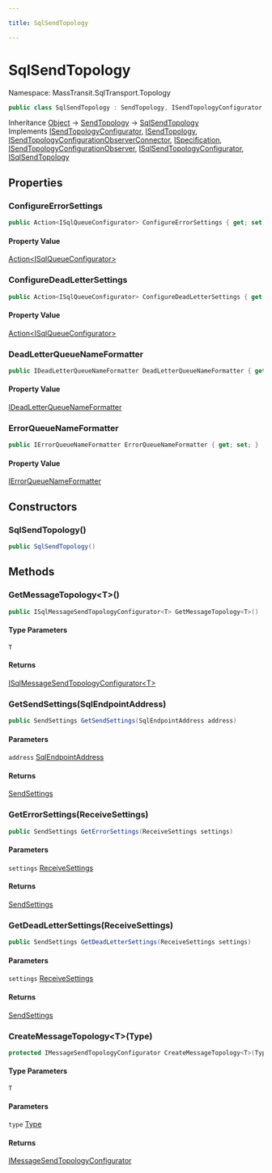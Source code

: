```yaml
---

title: SqlSendTopology

---
```


# SqlSendTopology

Namespace: MassTransit.SqlTransport.Topology

```csharp
public class SqlSendTopology : SendTopology, ISendTopologyConfigurator, ISendTopology, ISendTopologyConfigurationObserverConnector, ISpecification, ISendTopologyConfigurationObserver, ISqlSendTopologyConfigurator, ISqlSendTopology
```

Inheritance [Object](https://learn.microsoft.com/en-us/dotnet/api/system.object) → [SendTopology](../../masstransit-abstractions/masstransit-topology/sendtopology) → [SqlSendTopology](../masstransit-sqltransport-topology/sqlsendtopology)<br/>
Implements [ISendTopologyConfigurator](../../masstransit-abstractions/masstransit/isendtopologyconfigurator), [ISendTopology](../../masstransit-abstractions/masstransit/isendtopology), [ISendTopologyConfigurationObserverConnector](../../masstransit-abstractions/masstransit-configuration/isendtopologyconfigurationobserverconnector), [ISpecification](../../masstransit-abstractions/masstransit/ispecification), [ISendTopologyConfigurationObserver](../../masstransit-abstractions/masstransit-configuration/isendtopologyconfigurationobserver), [ISqlSendTopologyConfigurator](../masstransit/isqlsendtopologyconfigurator), [ISqlSendTopology](../masstransit/isqlsendtopology)

## Properties

### **ConfigureErrorSettings**

```csharp
public Action<ISqlQueueConfigurator> ConfigureErrorSettings { get; set; }
```

#### Property Value

[Action\<ISqlQueueConfigurator\>](https://learn.microsoft.com/en-us/dotnet/api/system.action-1)<br/>

### **ConfigureDeadLetterSettings**

```csharp
public Action<ISqlQueueConfigurator> ConfigureDeadLetterSettings { get; set; }
```

#### Property Value

[Action\<ISqlQueueConfigurator\>](https://learn.microsoft.com/en-us/dotnet/api/system.action-1)<br/>

### **DeadLetterQueueNameFormatter**

```csharp
public IDeadLetterQueueNameFormatter DeadLetterQueueNameFormatter { get; set; }
```

#### Property Value

[IDeadLetterQueueNameFormatter](../../masstransit-abstractions/masstransit/ideadletterqueuenameformatter)<br/>

### **ErrorQueueNameFormatter**

```csharp
public IErrorQueueNameFormatter ErrorQueueNameFormatter { get; set; }
```

#### Property Value

[IErrorQueueNameFormatter](../../masstransit-abstractions/masstransit/ierrorqueuenameformatter)<br/>

## Constructors

### **SqlSendTopology()**

```csharp
public SqlSendTopology()
```

## Methods

### **GetMessageTopology\<T\>()**

```csharp
public ISqlMessageSendTopologyConfigurator<T> GetMessageTopology<T>()
```

#### Type Parameters

`T`<br/>

#### Returns

[ISqlMessageSendTopologyConfigurator\<T\>](../masstransit/isqlmessagesendtopologyconfigurator-1)<br/>

### **GetSendSettings(SqlEndpointAddress)**

```csharp
public SendSettings GetSendSettings(SqlEndpointAddress address)
```

#### Parameters

`address` [SqlEndpointAddress](../masstransit/sqlendpointaddress)<br/>

#### Returns

[SendSettings](../masstransit-sqltransport/sendsettings)<br/>

### **GetErrorSettings(ReceiveSettings)**

```csharp
public SendSettings GetErrorSettings(ReceiveSettings settings)
```

#### Parameters

`settings` [ReceiveSettings](../masstransit-sqltransport/receivesettings)<br/>

#### Returns

[SendSettings](../masstransit-sqltransport/sendsettings)<br/>

### **GetDeadLetterSettings(ReceiveSettings)**

```csharp
public SendSettings GetDeadLetterSettings(ReceiveSettings settings)
```

#### Parameters

`settings` [ReceiveSettings](../masstransit-sqltransport/receivesettings)<br/>

#### Returns

[SendSettings](../masstransit-sqltransport/sendsettings)<br/>

### **CreateMessageTopology\<T\>(Type)**

```csharp
protected IMessageSendTopologyConfigurator CreateMessageTopology<T>(Type type)
```

#### Type Parameters

`T`<br/>

#### Parameters

`type` [Type](https://learn.microsoft.com/en-us/dotnet/api/system.type)<br/>

#### Returns

[IMessageSendTopologyConfigurator](../../masstransit-abstractions/masstransit/imessagesendtopologyconfigurator)<br/>
